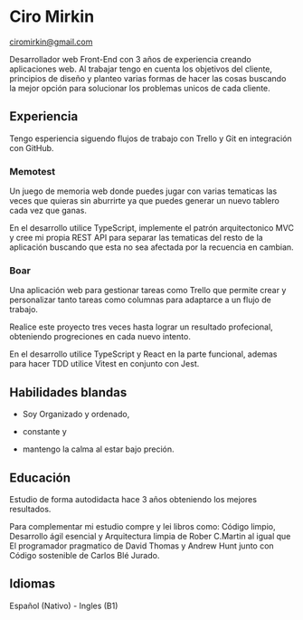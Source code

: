 # Ciro Mirkin
ciromirkin@gmail.com

Desarrollador web Front-End con 3 años de experiencia creando aplicaciones web. Al trabajar tengo en cuenta los objetivos del cliente, principios de diseño y planteo varias formas de hacer las cosas buscando la mejor opción para solucionar los problemas unicos de cada cliente.

## Experiencia

Tengo esperiencia siguendo flujos de trabajo con Trello y Git en integración con GitHub.

### Memotest

Un juego de memoria web donde puedes jugar con varias tematicas las veces que quieras sin aburrirte ya que puedes generar un nuevo tablero cada vez que ganas.

En el desarrollo utilice TypeScript, implemente el patrón arquitectonico MVC y cree mi propia REST API para separar las tematicas del resto de la aplicación buscando que esta no sea afectada por la recuencia en cambian.

### Boar

Una aplicación web para gestionar tareas como Trello que permite crear y personalizar tanto tareas como columnas para adaptarce a un flujo de trabajo.

Realice este proyecto tres veces hasta lograr un resultado profecional, obteniendo progreciones en cada nuevo intento.

En el desarrollo utilice TypeScript y React en la parte funcional, ademas para hacer TDD utilice Vitest en conjunto con Jest.

## Habilidades blandas

* Soy Organizado y ordenado,

* constante y

* mantengo la calma al estar bajo preción.

## Educación

Estudio de forma autodidacta hace 3 años obteniendo los mejores resultados.

Para complementar mi estudio compre y lei libros como: Código limpio, Desarrollo ágil esencial y Arquitectura limpia de Rober C.Martin al igual que El programador pragmatico de David Thomas y Andrew Hunt junto con Código sostenible de Carlos Blé Jurado.

## Idiomas

Español (Nativo) - Ingles (B1)
